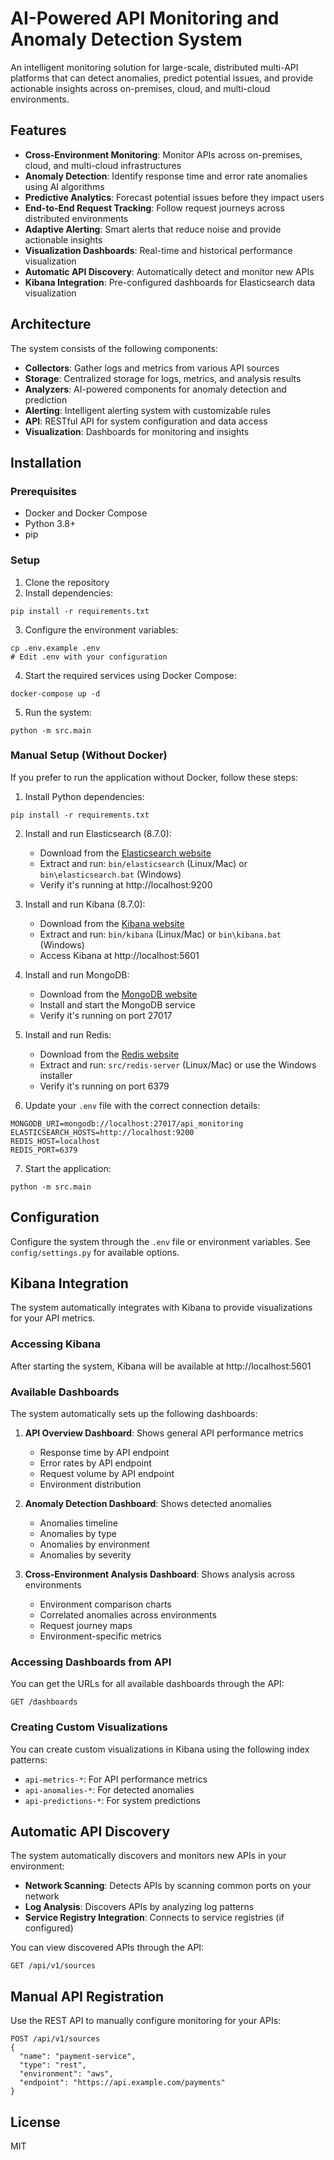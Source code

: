 # AI-Powered API Monitoring and Anomaly Detection System

An intelligent monitoring solution for large-scale, distributed multi-API platforms that can detect anomalies, predict potential issues, and provide actionable insights across on-premises, cloud, and multi-cloud environments.

## Features

- **Cross-Environment Monitoring**: Monitor APIs across on-premises, cloud, and multi-cloud infrastructures
- **Anomaly Detection**: Identify response time and error rate anomalies using AI algorithms
- **Predictive Analytics**: Forecast potential issues before they impact users
- **End-to-End Request Tracking**: Follow request journeys across distributed environments
- **Adaptive Alerting**: Smart alerts that reduce noise and provide actionable insights
- **Visualization Dashboards**: Real-time and historical performance visualization
- **Automatic API Discovery**: Automatically detect and monitor new APIs
- **Kibana Integration**: Pre-configured dashboards for Elasticsearch data visualization

## Architecture

The system consists of the following components:

- **Collectors**: Gather logs and metrics from various API sources
- **Storage**: Centralized storage for logs, metrics, and analysis results
- **Analyzers**: AI-powered components for anomaly detection and prediction
- **Alerting**: Intelligent alerting system with customizable rules
- **API**: RESTful API for system configuration and data access
- **Visualization**: Dashboards for monitoring and insights

## Installation

### Prerequisites

- Docker and Docker Compose
- Python 3.8+
- pip

### Setup

1. Clone the repository
2. Install dependencies:
```
pip install -r requirements.txt
```
3. Configure the environment variables:
```
cp .env.example .env
# Edit .env with your configuration
```
4. Start the required services using Docker Compose:
```
docker-compose up -d
```
5. Run the system:
```
python -m src.main
```

### Manual Setup (Without Docker)

If you prefer to run the application without Docker, follow these steps:

1. Install Python dependencies:
```
pip install -r requirements.txt
```

2. Install and run Elasticsearch (8.7.0):
   - Download from the [Elasticsearch website](https://www.elastic.co/downloads/past-releases/elasticsearch-8-7-0)
   - Extract and run: `bin/elasticsearch` (Linux/Mac) or `bin\elasticsearch.bat` (Windows)
   - Verify it's running at http://localhost:9200

3. Install and run Kibana (8.7.0):
   - Download from the [Kibana website](https://www.elastic.co/downloads/past-releases/kibana-8-7-0)
   - Extract and run: `bin/kibana` (Linux/Mac) or `bin\kibana.bat` (Windows)
   - Access Kibana at http://localhost:5601

4. Install and run MongoDB:
   - Download from the [MongoDB website](https://www.mongodb.com/try/download/community)
   - Install and start the MongoDB service
   - Verify it's running on port 27017

5. Install and run Redis:
   - Download from the [Redis website](https://redis.io/download)
   - Extract and run: `src/redis-server` (Linux/Mac) or use the Windows installer
   - Verify it's running on port 6379

6. Update your `.env` file with the correct connection details:
```
MONGODB_URI=mongodb://localhost:27017/api_monitoring
ELASTICSEARCH_HOSTS=http://localhost:9200
REDIS_HOST=localhost
REDIS_PORT=6379
```

7. Start the application:
```
python -m src.main
```

## Configuration

Configure the system through the `.env` file or environment variables. See `config/settings.py` for available options.

## Kibana Integration

The system automatically integrates with Kibana to provide visualizations for your API metrics.

### Accessing Kibana

After starting the system, Kibana will be available at http://localhost:5601

### Available Dashboards

The system automatically sets up the following dashboards:

1. **API Overview Dashboard**: Shows general API performance metrics
   - Response time by API endpoint
   - Error rates by API endpoint
   - Request volume by API endpoint
   - Environment distribution

2. **Anomaly Detection Dashboard**: Shows detected anomalies
   - Anomalies timeline
   - Anomalies by type
   - Anomalies by environment
   - Anomalies by severity

3. **Cross-Environment Analysis Dashboard**: Shows analysis across environments
   - Environment comparison charts
   - Correlated anomalies across environments
   - Request journey maps
   - Environment-specific metrics

### Accessing Dashboards from API

You can get the URLs for all available dashboards through the API:

```
GET /dashboards
```

### Creating Custom Visualizations

You can create custom visualizations in Kibana using the following index patterns:

- `api-metrics-*`: For API performance metrics
- `api-anomalies-*`: For detected anomalies
- `api-predictions-*`: For system predictions

## Automatic API Discovery

The system automatically discovers and monitors new APIs in your environment:

- **Network Scanning**: Detects APIs by scanning common ports on your network
- **Log Analysis**: Discovers APIs by analyzing log patterns
- **Service Registry Integration**: Connects to service registries (if configured)

You can view discovered APIs through the API:

```
GET /api/v1/sources
```

## Manual API Registration

Use the REST API to manually configure monitoring for your APIs:

```
POST /api/v1/sources
{
  "name": "payment-service",
  "type": "rest",
  "environment": "aws",
  "endpoint": "https://api.example.com/payments"
}
```

## License

MIT 